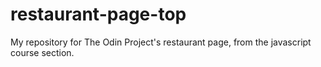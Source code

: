 # restaurant-page-top
My repository for The Odin Project's restaurant page, from the javascript course section.
